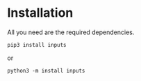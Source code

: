 # Installation

All you need are the required dependencies.

`pip3 install inputs`

or

`python3 -m install inputs`
